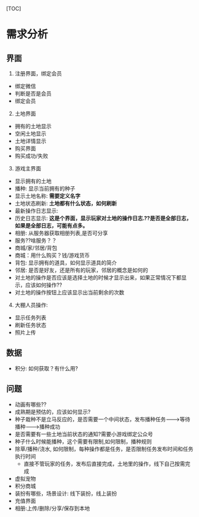 [TOC]
# 需求分析
## 界面
1. 注册界面，绑定会员
  - 绑定微信
  - 判断是否是会员
  - 绑定会员
2. 土地界面
  - 拥有的土地显示
  - 空闲土地显示
  - 土地详情显示
  - 购买界面
  - 购买成功/失败
3. 游戏主界面
  - 显示拥有的土地
  - 播种: 显示当前拥有的种子
  - 显示土地名称: **需要定义名字**
  - 土地状态刷新: **土地都有什么状态，如何刷新**
  - 最新操作日志显示: 
  - 历史日志显示: **这是个界面，显示玩家对土地的操作日志.??是否是全部日志，如果是全部日志，可能有点多。**
  - 相册: 从服务器获取相册列表,是否可分享
  - 服务??啥服务？？
  - 商城/家/邻居/背包
  - 商城：用什么购买？钱/游戏货币
  - 背包: 显示拥有的道具，如何显示道具的简介
  - 邻居: 是否是好友，还是所有的玩家，邻居的概念是如何的
  - 对土地的操作是否应该是选择土地的时候才显示出来，如果正常情况下都显示，应该如何操作??
  - 对土地的操作按钮上应该显示出当前剩余的次数
4. 大棚人员操作:
  - 显示任务列表
  - 刷新任务状态
  - 照片上传

## 数据
- 积分: 如何获取？有什么用?

## 问题
- 动画有哪些??
- 成熟期是预估的，应该如何显示?
- 种子栽种不是立马反应的，是否需要一个中间状态，发布播种任务--->等待播种--->播种成功
- 是否需要有一些土地当前状态的通知?需要小游戏绑定公众号
- 种子什么时候能播种，这个需要有限制,如何限制，播种规则
- 除草/播种/浇水, 如何限制，每种操作都是任务，是否限制任务发布时间和任务执行时间
    - 直接不管玩家的任务，发布后直接完成，土地里的操作，线下自己按需完成
- 虚拟宠物
- 积分商城
- 装扮有哪些，场景设计: 线下装扮，线上装扮
- 充值界面
- 相册:上传/删除/分享/保存到本地
